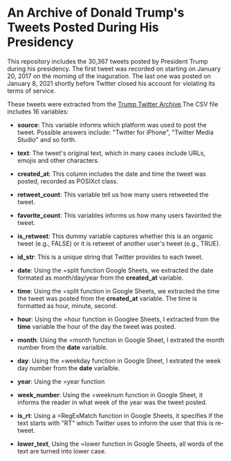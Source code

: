 # An Archive of Donald Trump's Tweets Posted During His Presidency
This repository includes the 30,367 tweets posted by President Trump during his presidency. The first tweet was recorded on starting on January 20, 2017 on the morning of the inaguration. The last one was posted on January 8, 2021 shortly before Twitter closed his account for violating its terms of service.

These tweets were extracted from the [Trump Twitter Archive](https://www.thetrumparchive.com/).The CSV file includes 16 variables:

- **source**: This variable informs which platform was used to post the tweet. Possible answers include: "Twitter for iPhone", "Twitter Media Studio" and so forth.

- **text**: The tweet's original text, which in many cases include URLs, emojis and other characters.

- **created_at**: This column includes the date and time the tweet was posted, recorded as POSIXct class.

- **retweet_count**: This variable tell us how many users retweeted the tweet.

- **favorite_count**: This variables informs us how many users favorited the tweet.

- **is_retweet**: This dummy variable captures whether this is an organic tweet (e.g., FALSE) or it is retweet of another user's tweet (e.g., TRUE).

- **id_str**: This is a unique string that Twitter provides to each tweet.

- **date**: Using the =split function Google Sheets, we extracted the date formated as month/day/year from the **created_at** variable.

- **time**: Using the =split function in Google Sheets, we extracted the time the tweet was posted from the **created_at** variable. The time is formatted as hour, minute, second.

- **hour**: Using the =hour function in Googlee Sheets, I extracted from the **time** variable the hour of the day  the tweet was posted.

- **month**: Using the =month function in Google Sheet, I extrated the month number from the **date** varialble.

- **day**: Using the =weekday function in Google Sheet, I extrated the week day number from the **date** varialble.

- **year**: Using the =year function

- **week_number**: Using the =weeknum function in Google Sheet, it informs the reader in what week of the year was the tweet posted.

- **is_rt**: Using a =RegExMatch function in Google Sheets, it specifies if the text starts with "RT" which Twitter uses to inform the user that this is re-tweet. 

- **lower_text**, Using the =lower function in Google Sheets, all words of the text are turned into lower case.
